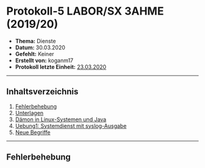 # Protokoll-5 LABOR/SX 3AHME (2019/20)

* **Thema:** Dienste
* **Datum:** 30.03.2020
* **Gefehlt:** Keiner
* **Erstellt von:** koganm17
* **Protokoll letzte Einheit:** [23.03.2020](https://github.com/HTLMechatronics/m17-3ahme-la1-sx/blob/koganm17/Protokolle/Protokoll-4_koganm17_2020-03-30.md)

----------------------------------------------------------------------------------------------

## Inhaltsverzeichnis
1) [Fehlerbehebung](#fehlerbehebung)
1) [Unterlagen](#unterlagen)
1) [Dämon in Linux-Systemen und Java](#dämon-in-linux-systemen-und-java)
1) [Uebung1: Systemdienst mit syslog-Ausgabe](#systemdienst-mit-syslog-ausgabe)  
1) [Neue Begriffe](#neue-begriffe)
         
----------------------------------------------------------------------------------------------

## Fehlerbehebung
